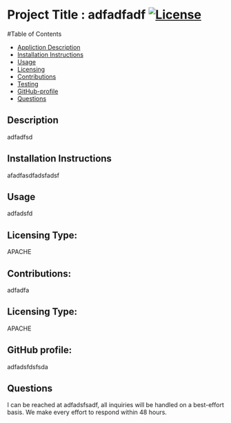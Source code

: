 

Project Title :  adfadfadf        [![License](https://img.shields.io/badge/License-Apache%202.0-blue.svg)](https://opensource.org/licenses/Apache-2.0)             
=================================

#Table of Contents 

- [Appliction Description](#description)
- [Installation Instructions](#installation-instuctions)
- [Usage](#usage)
- [Licensing](#licensing-type)
- [Contributions](#contribution)
- [Testing](#testing)
- [GitHub-profile](#username)
- [Questions](#email)


## Description  

adfadfsd 

## Installation Instructions 

afadfasdfadsfadsf

## Usage
adfadsfd 

## Licensing Type:  

APACHE

## Contributions:  
adfadfa

## Licensing Type:  
APACHE

## GitHub profile:  
adfadsfdsfsda

## Questions
I can be reached at adfadsfsadf, all inquiries will be handled on a best-effort basis.  We make every effort
to respond within 48 hours. 

